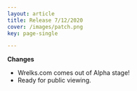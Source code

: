```yaml
---
layout: article
title: Release 7/12/2020
cover: /images/patch.png
key: page-single

---
```


**Changes**

- Wrelks.com comes out of Alpha stage! 
- Ready for public viewing.

